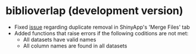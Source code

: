 # biblioverlap (development version)

* Fixed [issue](https://github.com/gavieira/biblioverlap/issues/4) regarding duplicate removal in ShinyApp's 'Merge Files' tab 
* Added functions that raise errors if the following coditions are not met:
  - All datasets have valid names
  - All column names are found in all datasets
